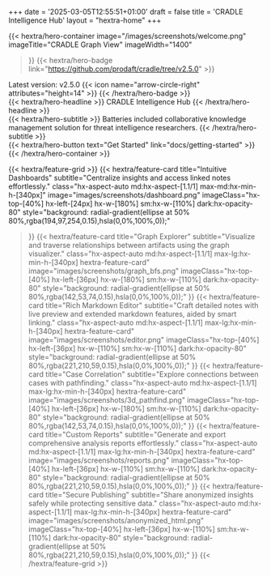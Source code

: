 +++
date = '2025-03-05T12:55:51+01:00'
draft = false
title = 'CRADLE Intelligence Hub'
layout = "hextra-home"
+++

{{< hextra/hero-container
  image="/images/screenshots/welcome.png"
  imageTitle="CRADLE Graph View"
  imageWidth="1400"
>}}
{{< hextra/hero-badge link="https://github.com/prodaft/cradle/tree/v2.5.0" >}}
  <div class="hx-w-2 hx-h-2 hx-rounded-full hx-bg-primary-400"></div>
  <span>Latest version: v2.5.0</span>
  {{< icon name="arrow-circle-right" attributes="height=14" >}}
{{< /hextra/hero-badge >}}

<div class="hx-mt-6 hx-mb-6">
{{< hextra/hero-headline >}}
  CRADLE Intelligence Hub
{{< /hextra/hero-headline >}}
</div>

<div class="hx-mt-6 hx-mb-6">
{{< hextra/hero-subtitle >}}
Batteries included collaborative knowledge management solution for threat intelligence researchers.
{{< /hextra/hero-subtitle >}}
</div>

<div class="hx-mt-6 hx-mb-6">
{{< hextra/hero-button text="Get Started" link="docs/getting-started" >}}
</div>
{{< /hextra/hero-container >}}


<div class="hx-mt-6"></div>
<div class="hx-mt-6"></div>
<div class="hx-mt-6"></div>

{{< hextra/feature-grid >}}
  {{< hextra/feature-card
    title="Intuitive Dashboards"
    subtitle="Centralize insights and access linked notes effortlessly."
    class="hx-aspect-auto md:hx-aspect-[1.1/1] max-md:hx-min-h-[340px]"
    image="images/screenshots/dashboard.png"
    imageClass="hx-top-[40%] hx-left-[24px] hx-w-[180%] sm:hx-w-[110%] dark:hx-opacity-80"
    style="background: radial-gradient(ellipse at 50% 80%,rgba(194,97,254,0.15),hsla(0,0%,100%,0));"
  >}}
  {{< hextra/feature-card
    title="Graph Explorer"
    subtitle="Visualize and traverse relationships between artifacts using the graph visualizer."
    class="hx-aspect-auto md:hx-aspect-[1.1/1] max-lg:hx-min-h-[340px] hextra-feature-card"
    image="images/screenshots/graph_bfs.png"
    imageClass="hx-top-[40%] hx-left-[36px] hx-w-[180%] sm:hx-w-[110%] dark:hx-opacity-80"
    style="background: radial-gradient(ellipse at 50% 80%,rgba(142,53,74,0.15),hsla(0,0%,100%,0));"
  >}}
  {{< hextra/feature-card
    title="Rich Markdown Editor"
    subtitle="Craft detailed notes with live preview and extended markdown features, aided by smart linking."
    class="hx-aspect-auto md:hx-aspect-[1.1/1] max-lg:hx-min-h-[340px] hextra-feature-card"
    image="images/screenshots/editor.png"
    imageClass="hx-top-[40%] hx-left-[36px] hx-w-[110%] sm:hx-w-[110%] dark:hx-opacity-80"
    style="background: radial-gradient(ellipse at 50% 80%,rgba(221,210,59,0.15),hsla(0,0%,100%,0));"
  >}}
  {{< hextra/feature-card
    title="Case Correlation"
    subtitle="Explore connections between cases with pathfinding."
    class="hx-aspect-auto md:hx-aspect-[1.1/1] max-lg:hx-min-h-[340px] hextra-feature-card"
    image="images/screenshots/3d_pathfind.png"
    imageClass="hx-top-[40%] hx-left-[36px] hx-w-[180%] sm:hx-w-[110%] dark:hx-opacity-80"
    style="background: radial-gradient(ellipse at 50% 80%,rgba(142,53,74,0.15),hsla(0,0%,100%,0));"
  >}}
  {{< hextra/feature-card
    title="Custom Reports"
    subtitle="Generate and export comprehensive analysis reports effortlessly."
    class="hx-aspect-auto md:hx-aspect-[1.1/1] max-lg:hx-min-h-[340px] hextra-feature-card"
    image="images/screenshots/reports.png"
    imageClass="hx-top-[40%] hx-left-[36px] hx-w-[110%] sm:hx-w-[110%] dark:hx-opacity-80"
    style="background: radial-gradient(ellipse at 50% 80%,rgba(221,210,59,0.15),hsla(0,0%,100%,0));"
  >}}
  {{< hextra/feature-card
    title="Secure Publishing"
    subtitle="Share anonymized insights safely while protecting sensitive data."
    class="hx-aspect-auto md:hx-aspect-[1.1/1] max-lg:hx-min-h-[340px] hextra-feature-card"
    image="images/screenshots/anonymized_html.png"
    imageClass="hx-top-[40%] hx-left-[36px] hx-w-[110%] sm:hx-w-[110%] dark:hx-opacity-80"
    style="background: radial-gradient(ellipse at 50% 80%,rgba(221,210,59,0.15),hsla(0,0%,100%,0));"
  >}}
{{< /hextra/feature-grid >}}
